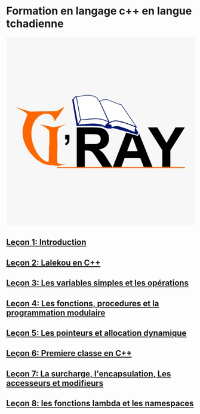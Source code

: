# Formation en langage c++ en langue tchadienne

![](images/gray.jpeg)

## [Leçon 1: Introduction](docs/lecon1.md)

## [Leçon 2: Lalekou en C++](docs/lecon2.md)

## [Leçon 3: Les variables simples et les opérations](docs/lecon3.md)

## [Leçon 4: Les fonctions, procedures et la programmation modulaire](docs/lecon4.md)

## [Leçon 5: Les pointeurs et allocation dynamique](docs/lecon5.md)

## [Leçon 6: Premiere classe en C++](docs/lecon6.md)

## [Leçon 7: La surcharge, l'encapsulation, Les accesseurs et modifieurs](docs/lecon7.md)

## [Leçon 8: les fonctions lambda et les namespaces](docs/lecon8.md)
